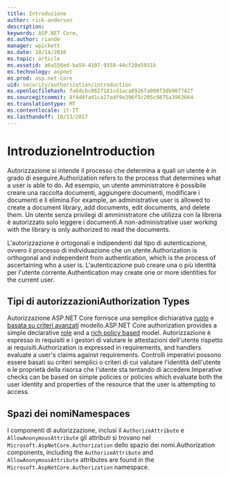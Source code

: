 ```yaml
---
title: Introduzione
author: rick-anderson
description: 
keywords: ASP.NET Core,
ms.author: riande
manager: wpickett
ms.date: 10/14/2016
ms.topic: article
ms.assetid: a6a556ed-ba59-4107-9358-44cf20e5931b
ms.technology: aspnet
ms.prod: asp.net-core
uid: security/authorization/introduction
ms.openlocfilehash: fa6dcbc0627181cd1aca0926fa008f3db907742f
ms.sourcegitcommit: 8f4d4fad1ca27adf9e396f5c205c9875a3963664
ms.translationtype: MT
ms.contentlocale: it-IT
ms.lasthandoff: 10/13/2017
---
```

# <a name="introduction"></a><span data-ttu-id="f697b-103">Introduzione</span><span class="sxs-lookup"><span data-stu-id="f697b-103">Introduction</span></span>

<a name="security-authorization-introduction"></a>

<span data-ttu-id="f697b-104">Autorizzazione si intende il processo che determina a quali un utente è in grado di eseguire.</span><span class="sxs-lookup"><span data-stu-id="f697b-104">Authorization refers to the process that determines what a user is able to do.</span></span> <span data-ttu-id="f697b-105">Ad esempio, un utente amministratore è possibile creare una raccolta documenti, aggiungere documenti, modificare i documenti e li elimina.</span><span class="sxs-lookup"><span data-stu-id="f697b-105">For example, an administrative user is allowed to create a document library, add documents, edit documents, and delete them.</span></span> <span data-ttu-id="f697b-106">Un utente senza privilegi di amministratore che utilizza con la libreria è autorizzato solo leggere i documenti.</span><span class="sxs-lookup"><span data-stu-id="f697b-106">A non-administrative user working with the library is only authorized to read the documents.</span></span>

<span data-ttu-id="f697b-107">L'autorizzazione è ortogonali e indipendenti dal tipo di autenticazione, ovvero il processo di individuazione che un utente.</span><span class="sxs-lookup"><span data-stu-id="f697b-107">Authorization is orthogonal and independent from authentication, which is the process of ascertaining who a user is.</span></span> <span data-ttu-id="f697b-108">L'autenticazione può creare una o più identità per l'utente corrente.</span><span class="sxs-lookup"><span data-stu-id="f697b-108">Authentication may create one or more identities for the current user.</span></span>

## <a name="authorization-types"></a><span data-ttu-id="f697b-109">Tipi di autorizzazioni</span><span class="sxs-lookup"><span data-stu-id="f697b-109">Authorization Types</span></span>

<span data-ttu-id="f697b-110">Autorizzazione ASP.NET Core fornisce una semplice dichiarativa [ruolo](roles.md#security-authorization-role-based) e [basata su criteri avanzati](policies.md#security-authorization-policies-based) modello.</span><span class="sxs-lookup"><span data-stu-id="f697b-110">ASP.NET Core authorization provides a simple declarative [role](roles.md#security-authorization-role-based) and a [rich policy based](policies.md#security-authorization-policies-based) model.</span></span> <span data-ttu-id="f697b-111">Autorizzazione è espresso in requisiti e i gestori di valutare le attestazioni dell'utente rispetto ai requisiti.</span><span class="sxs-lookup"><span data-stu-id="f697b-111">Authorization is expressed in requirements, and handlers evaluate a user's claims against requirements.</span></span> <span data-ttu-id="f697b-112">Controlli imperativi possono essere basati su criteri semplici o criteri di cui valutare l'identità dell'utente e le proprietà della risorsa che l'utente sta tentando di accedere.</span><span class="sxs-lookup"><span data-stu-id="f697b-112">Imperative checks can be based on simple policies or policies which evaluate both the user identity and properties of the resource that the user is attempting to access.</span></span>

## <a name="namespaces"></a><span data-ttu-id="f697b-113">Spazi dei nomi</span><span class="sxs-lookup"><span data-stu-id="f697b-113">Namespaces</span></span>

<span data-ttu-id="f697b-114">I componenti di autorizzazione, inclusi il `AuthorizeAttribute` e `AllowAnonymousAttribute` gli attributi si trovano nel `Microsoft.AspNetCore.Authorization` dello spazio dei nomi.</span><span class="sxs-lookup"><span data-stu-id="f697b-114">Authorization components, including the `AuthorizeAttribute` and `AllowAnonymousAttribute` attributes are found in the `Microsoft.AspNetCore.Authorization` namespace.</span></span>
